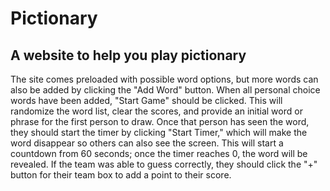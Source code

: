 # Pictionary 
## A website to help you play pictionary

The site comes preloaded with possible word options, but more words can also be added by clicking the "Add Word" button.
When all personal choice words have been added, "Start Game" should be clicked. This will randomize the word list, clear the scores, and provide an initial word or phrase for the first person to draw. Once that person has seen the word, they should start the timer by clicking "Start Timer," which will make the word disappear so others can also see the screen. This will start a countdown from 60 seconds; once the timer reaches 0, the word will be revealed. If the team was able to guess correctly, they should click the "+" button for their team box to add a point to their score.
